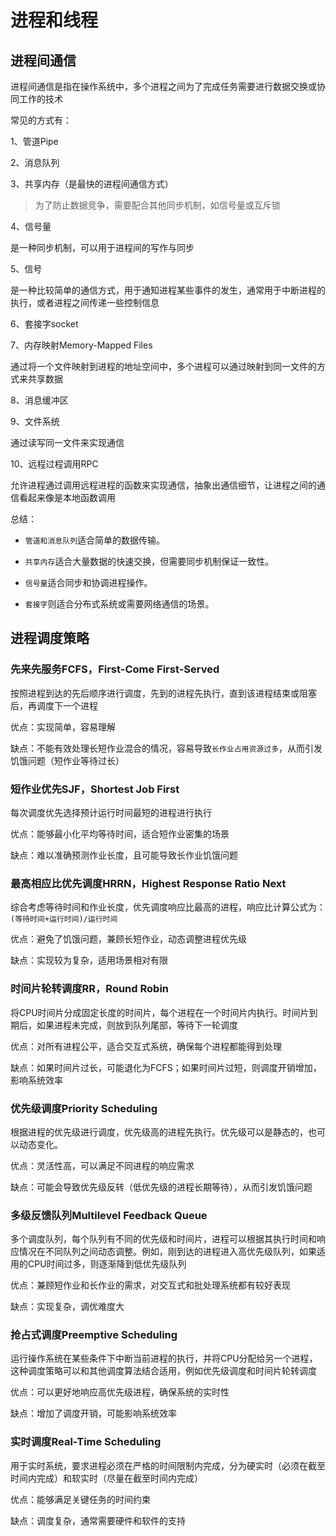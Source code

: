 # 进程和线程

## 进程间通信

进程间通信是指在操作系统中，多个进程之间为了完成任务需要进行数据交换或协同工作的技术

常见的方式有：

1、管道Pipe

2、消息队列

3、共享内存（是最快的进程间通信方式）

> 为了防止数据竞争，需要配合其他同步机制，如信号量或互斥锁

4、信号量

是一种同步机制，可以用于进程间的写作与同步

5、信号

是一种比较简单的通信方式，用于通知进程某些事件的发生，通常用于中断进程的执行，或者进程之间传递一些控制信息

6、套接字socket

7、内存映射Memory-Mapped Files

通过将一个文件映射到进程的地址空间中，多个进程可以通过映射到同一文件的方式来共享数据

8、消息缓冲区

9、文件系统

通过读写同一文件来实现通信

10、远程过程调用RPC

允许进程通过调用远程进程的函数来实现通信，抽象出通信细节，让进程之间的通信看起来像是本地函数调用

总结：

- `管道和消息队列`适合简单的数据传输。

- `共享内存`适合大量数据的快速交换，但需要同步机制保证一致性。

- `信号量`适合同步和协调进程操作。

- `套接字`则适合分布式系统或需要网络通信的场景。

## 进程调度策略

### 先来先服务FCFS，First-Come First-Served

按照进程到达的先后顺序进行调度，先到的进程先执行，直到该进程结束或阻塞后，再调度下一个进程

优点：实现简单，容易理解

缺点：不能有效处理长短作业混合的情况，容易导致`长作业占用资源过多`，从而引发饥饿问题（短作业等待过长）

### 短作业优先SJF，Shortest Job First

每次调度优先选择预计运行时间最短的进程进行执行

优点：能够最小化平均等待时间，适合短作业密集的场景

缺点：难以准确预测作业长度，且可能导致长作业饥饿问题

### 最高相应比优先调度HRRN，Highest Response Ratio Next

综合考虑等待时间和作业长度，优先调度响应比最高的进程，响应比计算公式为：`(等待时间+运行时间)/运行时间`

优点：避免了饥饿问题，兼顾长短作业，动态调整进程优先级

缺点：实现较为复杂，适用场景相对有限

### 时间片轮转调度RR，Round Robin

将CPU时间片分成固定长度的时间片，每个进程在一个时间片内执行。时间片到期后，如果进程未完成，则放到队列尾部，等待下一轮调度

优点：对所有进程公平，适合交互式系统，确保每个进程都能得到处理

缺点：如果时间片过长，可能退化为FCFS；如果时间片过短，则调度开销增加，影响系统效率

### 优先级调度Priority Scheduling

根据进程的优先级进行调度，优先级高的进程先执行。优先级可以是静态的，也可以动态变化。

优点：灵活性高，可以满足不同进程的响应需求

缺点：可能会导致优先级反转（低优先级的进程长期等待），从而引发饥饿问题

### 多级反馈队列Multilevel Feedback Queue

多个调度队列，每个队列有不同的优先级和时间片，进程可以根据其执行时间和响应情况在不同队列之间动态调整。例如，刚到达的进程进入高优先级队列，如果适用的CPU时间过多，则逐渐降到低优先级队列

优点：兼顾短作业和长作业的需求，对交互式和批处理系统都有较好表现

缺点：实现复杂，调优难度大

### 抢占式调度Preemptive Scheduling

运行操作系统在某些条件下中断当前进程的执行，并将CPU分配给另一个进程，这种调度策略可以和其他调度算法结合适用，例如优先级调度和时间片轮转调度

优点：可以更好地响应高优先级进程，确保系统的实时性

缺点：增加了调度开销，可能影响系统效率

### 实时调度Real-Time Scheduling

用于实时系统，要求进程必须在严格的时间限制内完成，分为硬实时（必须在截至时间内完成）和软实时（尽量在截至时间内完成）

优点：能够满足关键任务的时间约束

缺点：调度复杂，通常需要硬件和软件的支持


